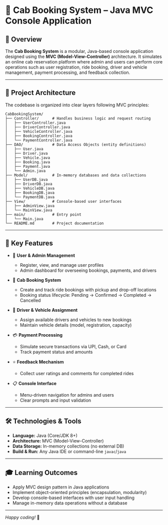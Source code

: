 # 🚖 Cab Booking System – Java MVC Console Application

## 📌 Overview

The **Cab Booking System** is a modular, Java-based console application designed using the **MVC (Model-View-Controller)** architecture. It simulates an online cab reservation platform where admin and users can perform core operations such as user registration, ride booking, driver and vehicle management, payment processing, and feedback collection.

---

## 🧱 Project Architecture

The codebase is organized into clear layers following MVC principles:

```
CabBookingSystem/
├── Controller/      # Handles business logic and request routing
│   ├── UserController.java
│   ├── DriverController.java
│   ├── VehicleController.java
│   ├── BookingController.java
│   └── PaymentController.java
├── DAO/             # Data Access Objects (entity definitions)
│   ├── User.java
│   ├── Driver.java
│   ├── Vehicle.java
│   ├── Booking.java
│   ├── Payment.java
│   └── Admin.java
├── Model/           # In-memory databases and data collections
│   ├── UserDB.java
│   ├── DriverDB.java
│   ├── VehicleDB.java
│   ├── BookingDB.java
│   └── PaymentDB.java
├── View/            # Console-based user interfaces
│   ├── AdminView.java
│   └── MainView.java
├── main/            # Entry point
│   └── Main.java
└── README.md        # Project documentation
```

---

## 🎯 Key Features

- 👥 **User & Admin Management**
  - Register, view, and manage user profiles
  - Admin dashboard for overseeing bookings, payments, and drivers

- 🚕 **Cab Booking System**
  - Create and track ride bookings with pickup and drop-off locations
  - Booking status lifecycle: Pending → Confirmed → Completed → Cancelled

- 🚗 **Driver & Vehicle Assignment**
  - Assign available drivers and vehicles to new bookings
  - Maintain vehicle details (model, registration, capacity)

- 💳 **Payment Processing**
  - Simulate secure transactions via UPI, Cash, or Card
  - Track payment status and amounts

- ⭐ **Feedback Mechanism**
  - Collect user ratings and comments for completed rides

- 📋 **Console Interface**
  - Menu-driven navigation for admins and users
  - Clear prompts and input validation

---

## 🛠️ Technologies & Tools

- **Language:** Java (Core/JDK 8+)
- **Architecture:** MVC (Model-View-Controller)
- **Data Storage:** In-memory collections (no external DB)
- **Build & Run:** Any Java IDE or command-line `javac`/`java`

---

## 🎓 Learning Outcomes

- Apply MVC design pattern in Java applications
- Implement object-oriented principles (encapsulation, modularity)
- Develop console-based interfaces with user input handling
- Manage in-memory data operations without a database

---

*Happy coding!* 🎉
